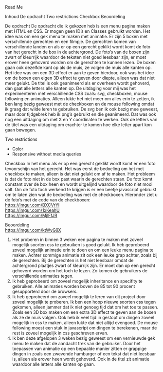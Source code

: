 Read Me

Inhoud
De opdracht
Two restrictions
Checkbox
Beoordeling 

De opdracht
De opdracht die ik gekozen heb is een menu pagina maken met HTML en CSS. Er mogen geen ID’s en Classes gebruikt worden. Het idee was om een gek menu te maken met animatie.
Er zijn 5 boxen met verschillende gerechten en een filmpje. De gerechten komen van verschillende landen en als er op een gerecht geklikt wordt komt de foto van het gerecht in de box in de achtergrond. De foto’s van de boxen zijn zwart of kleurrijk waardoor de teksten niet goed leesbaar zijn, er moet erover heen gehoverd worden om de gerechten te kunnen lezen. 
De boxen gaan ook dezelfde kant op als de muis, ze volgen de muis alle kanten op. Het idee was om een 3D effect er aan te geven hierdoor, ook was het idee om de boxen een eigen 3D effect te geven door diepte, alleen was dat niet meer gelukt.
De titel is ook geanimeerd als er overheen wordt gehoverd, dan gaat alle letters alle kanten op.
De uitdaging voor mij was het experimenteren met verschillende CSS zoals: svg, checkboxen, mouse following en animaties. Alleen lukte het niet meer om alles erin te zetten, ik ben lang bezig geweest met de checkboxen en de mouse following omdat ik graag dat wilde leren te gebruiken. De svg ben ik ook bezig mee geweest, maar door tijdgebrek heb ik png’s gebruikt en die geanimeerd. Dat was ook nog een uitdaging om met X en Y coördinaten te werken. Ook de letters van de titel was een uitdaging om erachter te komen hoe elke letter apart kon gaan bewegen.

Two restrictions
-	Color
-	Responsive without media queries

Checkbox
In het menu als er op een gerecht geklikt wordt komt er een foto tevoorschijn van het gerecht. Het was eerst de bedoeling om het met checkbox te maken, alleen is dat niet gelukt om af te maken. Het probleem is dat de foto niet in de box past waarin de gerechten staan. De foto komt constant over de box heen en wordt uitgelijnd waardoor de foto niet mooi valt. Om de foto toch werkend te krijgen is er een beetje javascript gebruikt om te laten zien wat de bedoeling was met de checkboxen.
Hieronder ziet u de foto’s met de code van de checkboxen:<br>
https://imgur.com/BXCVrYl <br>
https://imgur.com/1xKeahU <br>
https://imgur.com/MjlFfJR
 
  
Beoordeling <br>
https://imgur.com/ktWyG9X 

1.	Het proberen in binnen 3 weken een pagina te maken met zoveel mogelijk soorten css te gebruiken is goed gelukt. Ik heb geprobeerd zoveel mogelijk animatie erin te doen en om een leuke menu pagina te maken. Achter sommige animatie zit ook een leuke grap achter, zoals bij de gerechten. Bij de gerechten is het niet leesbaar omdat de achtergrond plaatjes zwart of kleurrijk zijn. Er moet dan op een gerecht gehoverd worden om het toch te lezen. Zo komen de gebruikers de verschillende animaties tegen.
2.	Ik heb geprobeerd om zoveel mogelijk inheritance en specifity te gebruiken. Alle animaties worden boven de 85 tot 90 procent gesupporterd door de browsers.
3.	Ik heb geprobeerd om zoveel mogelijk te leren van dit project door zoveel mogelijk te proberen. Ik ben een hoop nieuwe soorten css tegen gekomen, alleen jammer dat ik niet genoeg tijd dat om het toe te passen. Zoals een 3D box maken om een extra 3D effect te geven aan de boxen als ze de muis volgen. Ook heb ik veel tijd in gestopt om dingen zoveel mogelijk in css te maken, alleen lukte dat niet altijd evengoed. De mouse following moest een stuk in javascript om dingen te berekenen, maar de rest is zoveel mogelijk in css geschreven ervan. 
4.	Ik ben deze afgelopen 3 weken bezig geweest om een vernieuwde gek menu te maken dat de aandacht trek van de gebruiker. Door het toepassen van animatie op een bepaalde manier zitten er grappige dingen in zoals een zwevende hamburger of een tekst dat niet leesbaar is, alleen als erover heen wordt gehoverd. Ook in de titel zit animatie waardoor alle letters alle kanten op gaan.
